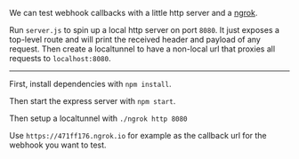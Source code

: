 We can test webhook callbacks with a little http server and a [ngrok](https://dashboard.ngrok.com/get-started).

Run `server.js` to spin up a local http server on port `8080`. It just exposes a top-level route and will print the received header and payload of any request. Then create a localtunnel to have a non-local url that proxies all requests to `localhost:8080`.

---

First, install dependencies with `npm install`.

Then start the express server with `npm start`.

Then setup a localtunnel with `./ngrok http 8080` 

Use `https://471ff176.ngrok.io` for example as the callback url for the webhook you want to test.

